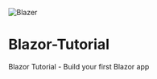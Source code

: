 ![Blazer](https://user-images.githubusercontent.com/62119560/133505325-896ebeba-105d-42a9-bb42-b9c08eaa6182.jpg)
# Blazor-Tutorial
Blazor Tutorial - Build your first Blazor app
